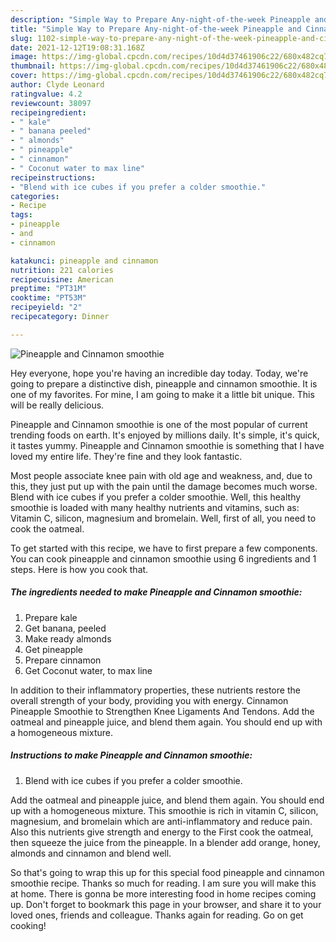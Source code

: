 ```yaml
---
description: "Simple Way to Prepare Any-night-of-the-week Pineapple and Cinnamon smoothie"
title: "Simple Way to Prepare Any-night-of-the-week Pineapple and Cinnamon smoothie"
slug: 1102-simple-way-to-prepare-any-night-of-the-week-pineapple-and-cinnamon-smoothie
date: 2021-12-12T19:08:31.168Z
image: https://img-global.cpcdn.com/recipes/10d4d37461906c22/680x482cq70/pineapple-and-cinnamon-smoothie-recipe-main-photo.jpg
thumbnail: https://img-global.cpcdn.com/recipes/10d4d37461906c22/680x482cq70/pineapple-and-cinnamon-smoothie-recipe-main-photo.jpg
cover: https://img-global.cpcdn.com/recipes/10d4d37461906c22/680x482cq70/pineapple-and-cinnamon-smoothie-recipe-main-photo.jpg
author: Clyde Leonard
ratingvalue: 4.2
reviewcount: 38097
recipeingredient:
- " kale"
- " banana peeled"
- " almonds"
- " pineapple"
- " cinnamon"
- " Coconut water to max line"
recipeinstructions:
- "Blend with ice cubes if you prefer a colder smoothie."
categories:
- Recipe
tags:
- pineapple
- and
- cinnamon

katakunci: pineapple and cinnamon 
nutrition: 221 calories
recipecuisine: American
preptime: "PT31M"
cooktime: "PT53M"
recipeyield: "2"
recipecategory: Dinner

---
```



![Pineapple and Cinnamon smoothie](https://img-global.cpcdn.com/recipes/10d4d37461906c22/680x482cq70/pineapple-and-cinnamon-smoothie-recipe-main-photo.jpg)

Hey everyone, hope you're having an incredible day today. Today, we're going to prepare a distinctive dish, pineapple and cinnamon smoothie. It is one of my favorites. For mine, I am going to make it a little bit unique. This will be really delicious.

Pineapple and Cinnamon smoothie is one of the most popular of current trending foods on earth. It's enjoyed by millions daily. It's simple, it's quick, it tastes yummy. Pineapple and Cinnamon smoothie is something that I have loved my entire life. They're fine and they look fantastic.

Most people associate knee pain with old age and weakness, and, due to this, they just put up with the pain until the damage becomes much worse. Blend with ice cubes if you prefer a colder smoothie. Well, this healthy smoothie is loaded with many healthy nutrients and vitamins, such as: Vitamin C, silicon, magnesium and bromelain. Well, first of all, you need to cook the oatmeal.


To get started with this recipe, we have to first prepare a few components. You can cook pineapple and cinnamon smoothie using 6 ingredients and 1 steps. Here is how you cook that.

<!--inarticleads1-->

##### The ingredients needed to make Pineapple and Cinnamon smoothie:

1. Prepare  kale
1. Get  banana, peeled
1. Make ready  almonds
1. Get  pineapple
1. Prepare  cinnamon
1. Get  Coconut water, to max line


In addition to their inflammatory properties, these nutrients restore the overall strength of your body, providing you with energy. Cinnamon Pineapple Smoothie to Strengthen Knee Ligaments And Tendons. Add the oatmeal and pineapple juice, and blend them again. You should end up with a homogeneous mixture. 

<!--inarticleads2-->

##### Instructions to make Pineapple and Cinnamon smoothie:

1. Blend with ice cubes if you prefer a colder smoothie.


Add the oatmeal and pineapple juice, and blend them again. You should end up with a homogeneous mixture. This smoothie is rich in vitamin C, silicon, magnesium, and bromelain which are anti-inflammatory and reduce pain. Also this nutrients give strength and energy to the First cook the oatmeal, then squeeze the juice from the pineapple. In a blender add orange, honey, almonds and cinnamon and blend well. 

So that's going to wrap this up for this special food pineapple and cinnamon smoothie recipe. Thanks so much for reading. I am sure you will make this at home. There is gonna be more interesting food in home recipes coming up. Don't forget to bookmark this page in your browser, and share it to your loved ones, friends and colleague. Thanks again for reading. Go on get cooking!

